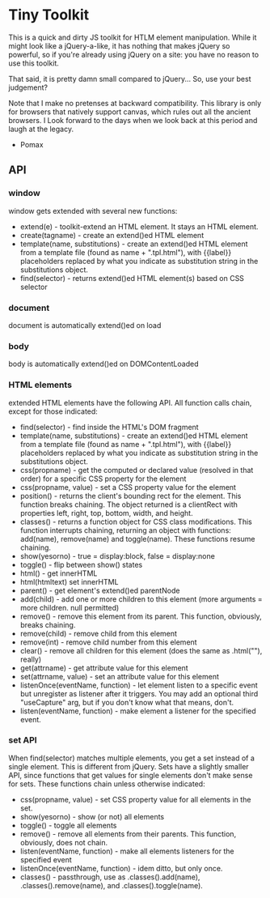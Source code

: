 Tiny Toolkit
============

This is a quick and dirty JS toolkit for HTLM element manipulation.
While it might look like a jQuery-a-like, it has nothing that
makes jQuery so powerful, so if you're already using jQuery
on a site: you have no reason to use this toolkit.

That said, it is pretty damn small compared to jQuery... So,
use your best judgement?

Note that I make no pretenses at backward compatibility.
This library is only for browsers that natively support canvas,
which rules out all the ancient browsers. I Look forward to
the days when we look back at this period and laugh at the legacy.

- Pomax

API
---

### window

window gets extended with several new functions:

  * extend(e) - toolkit-extend an HTML element. It stays an HTML element.
  * create(tagname) - create an extend()ed HTML element
  * template(name, substitutions) - create an extend()ed HTML element from
                                   a template file (found as name + ".tpl.html"),
                                   with {{label}} placeholders replaced by
                                   what you indicate as substitution string
                                   in the substitutions object.
  * find(selector) - returns extend()ed HTML element(s) based on CSS selector

### document

document is automatically extend()ed on load

### body

body is automatically extend()ed on DOMContentLoaded

### HTML elements

extended HTML elements have the following API. All function calls chain,
except for those indicated:

  * find(selector) - find inside the HTML's DOM fragment
  * template(name, substitutions) - create an extend()ed HTML element from
                                    a template file (found as name + ".tpl.html"),
                                    with {{label}} placeholders replaced by
                                    what you indicate as substitution string
                                    in the substitutions object.
  * css(propname) - get the computed or declared value (resolved in that order)
                    for a specific CSS property for the element
  * css(propname, value) - set a CSS property value for the element
  * position() - returns the client's bounding rect for the element. This function
                 breaks chaining. The object returned is a clientRect with properties
                 left, right, top, bottom, width, and height.
  * classes() - returns a function object for CSS class modifications. This function
                interrupts chaining, returning an object with functions: add(name),
                remove(name) and toggle(name). These functions resume chaining.
  * show(yesorno) - true = display:block, false = display:none
  * toggle() - flip between show() states
  * html() - get innerHTML
  * html(htmltext) set innerHTML
  * parent() - get element's extend()ed parentNode
  * add(child) - add one or more children to this element (more arguments = more children. null permitted)
  * remove() - remove this element from its parent. This function, obviously, breaks chaining.
  * remove(child) - remove child from this element
  * remove(int) - remove child number <int> from this element
  * clear() - remove all children for this element (does the same as .html(""), really)
  * get(attrname) - get attribute value for this element
  * set(attrname, value) - set an attribute value for this element
  * listenOnce(eventName, function) - let element listen to a specific event
                                      but unregister as listener after it triggers.
                                      You may add an optional third "useCapture" arg,
                                      but if you don't know what that means, don't.
  * listen(eventName, function) - make element a listener for the specified event.


### set API

When find(selector) matches multiple elements, you get a set instead of a single
element. This is different from jQuery. Sets have a slightly smaller API, since
functions that get values for single elements don't make sense for sets. These
functions chain unless otherwise indicated:

  * css(propname, value) - set CSS property value for all elements in the set.
  * show(yesorno) - show (or not) all elements
  * toggle() - toggle all elements
  * remove() - remove all elements from their parents. This function, obviously, does not chain.
  * listen(eventName, function) - make all elements listeners for the specified event
  * listenOnce(eventName, function) - idem ditto, but only once.
  * classes() - passthrough, use as .classes().add(name), .classes().remove(name), and
                .classes().toggle(name).

